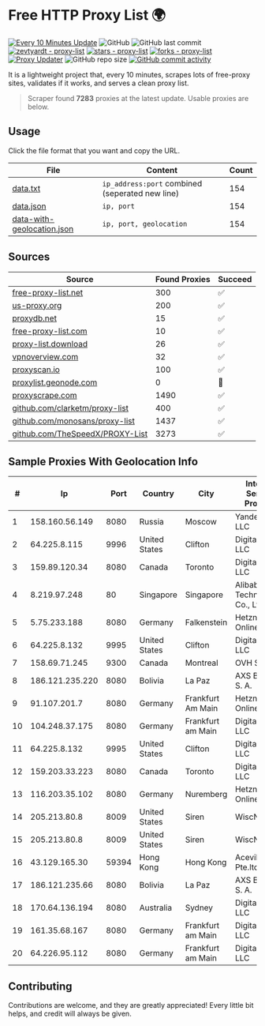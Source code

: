 
# Free HTTP Proxy List 🌍

[![Every 10 Minutes Update](https://github.com/mertguvencli/http-proxy-list/actions/workflows/main.yml/badge.svg?branch=main)](https://github.com/mertguvencli/http-proxy-list/actions/workflows/main.yml)
![GitHub](https://img.shields.io/github/license/mertguvencli/http-proxy-list)
![GitHub last commit](https://img.shields.io/github/last-commit/mertguvencli/http-proxy-list)
[![zevtyardt - proxy-list](https://img.shields.io/static/v1?label=zevtyardt&message=proxy-list&color=blue&logo=github)](https://github.com/zevtyardt/proxy-list "Go to GitHub repo")
[![stars - proxy-list](https://img.shields.io/github/stars/zevtyardt/proxy-list?style=social)](https://github.com/zevtyardt/proxy-list)
[![forks - proxy-list](https://img.shields.io/github/forks/zevtyardt/proxy-list?style=social)](https://github.com/zevtyardt/proxy-list)
[![Proxy Updater](https://github.com/zevtyardt/proxy-list/workflows/Proxy%20Updater/badge.svg)](https://github.com/zevtyardt/proxy-list/actions?query=workflow:"Proxy+Updater")
![GitHub repo size](https://img.shields.io/github/repo-size/zevtyardt/proxy-list)
[![GitHub commit activity](https://img.shields.io/github/commit-activity/m/zevtyardt/proxy-list?logo=commits)](https://github.com/zevtyardt/proxy-list/commits/main)

It is a lightweight project that, every 10 minutes, scrapes lots of free-proxy sites, validates if it works, and serves a clean proxy list.

> Scraper found **7283** proxies at the latest update. Usable proxies are below.

## Usage

Click the file format that you want and copy the URL.

|File|Content|Count|
|----|-------|-----|
|[data.txt](https://raw.githubusercontent.com/mertguvencli/http-proxy-list/main/proxy-list/data.txt)|`ip_address:port` combined (seperated new line)|154|
|[data.json](https://raw.githubusercontent.com/mertguvencli/http-proxy-list/main/proxy-list/data.json)|`ip, port`|154|
|[data-with-geolocation.json](https://raw.githubusercontent.com/mertguvencli/http-proxy-list/main/proxy-list/data-with-geolocation.json)|`ip, port, geolocation`|154|

## Sources

|Source|Found Proxies|Succeed|
|------|-------------|-------|
|[free-proxy-list.net](https://free-proxy-list.net)|300|✅|
|[us-proxy.org](https://www.us-proxy.org)|200|✅|
|[proxydb.net](http://proxydb.net)|15|✅|
|[free-proxy-list.com](https://free-proxy-list.com/?page=&port=&type%5B%5D=http&type%5B%5D=https&up_time=0&search=Search)|10|✅|
|[proxy-list.download](https://www.proxy-list.download/HTTP)|26|✅|
|[vpnoverview.com](https://vpnoverview.com/privacy/anonymous-browsing/free-proxy-servers)|32|✅|
|[proxyscan.io](https://www.proxyscan.io)|100|✅|
|[proxylist.geonode.com](https://proxylist.geonode.com/api/proxy-list?limit=300&page=1&sort_by=lastChecked&sort_type=desc&protocols=http,https)|0|🚫|
|[proxyscrape.com](https://api.proxyscrape.com/v2/?request=displayproxies&protocol=http&timeout=10000&country=all&ssl=all&anonymity=all)|1490|✅|
|[github.com/clarketm/proxy-list](https://raw.githubusercontent.com/clarketm/proxy-list/master/proxy-list-raw.txt)|400|✅|
|[github.com/monosans/proxy-list](https://raw.githubusercontent.com/monosans/proxy-list/main/proxies/http.txt)|1437|✅|
|[github.com/TheSpeedX/PROXY-List](https://raw.githubusercontent.com/TheSpeedX/PROXY-List/master/http.txt)|3273|✅|


## Sample Proxies With Geolocation Info

|#|Ip|Port|Country|City|Internet Service Provider|
|-|--|----|-------|----|-------------------------|
|1|158.160.56.149|8080|Russia|Moscow|Yandex.Cloud LLC|
|2|64.225.8.115|9996|United States|Clifton|DigitalOcean, LLC|
|3|159.89.120.34|8080|Canada|Toronto|DigitalOcean, LLC|
|4|8.219.97.248|80|Singapore|Singapore|Alibaba (US) Technology Co., Ltd.|
|5|5.75.233.188|8080|Germany|Falkenstein|Hetzner Online GmbH|
|6|64.225.8.132|9995|United States|Clifton|DigitalOcean, LLC|
|7|158.69.71.245|9300|Canada|Montreal|OVH SAS|
|8|186.121.235.220|8080|Bolivia|La Paz|AXS Bolivia S. A.|
|9|91.107.201.7|8080|Germany|Frankfurt Am Main|Hetzner Online AG|
|10|104.248.37.175|8080|Germany|Frankfurt am Main|DigitalOcean, LLC|
|11|64.225.8.132|9995|United States|Clifton|DigitalOcean, LLC|
|12|159.203.33.223|8080|Canada|Toronto|DigitalOcean, LLC|
|13|116.203.35.102|8080|Germany|Nuremberg|Hetzner Online GmbH|
|14|205.213.80.8|8009|United States|Siren|WiscNet|
|15|205.213.80.8|8009|United States|Siren|WiscNet|
|16|43.129.165.30|59394|Hong Kong|Hong Kong|Aceville Pte.ltd|
|17|186.121.235.66|8080|Bolivia|La Paz|AXS Bolivia S. A.|
|18|170.64.136.194|8080|Australia|Sydney|DigitalOcean, LLC|
|19|161.35.68.167|8080|Germany|Frankfurt am Main|DigitalOcean, LLC|
|20|64.226.95.112|8080|Germany|Frankfurt am Main|DigitalOcean, LLC|



## Contributing

Contributions are welcome, and they are greatly appreciated! Every
little bit helps, and credit will always be given.


